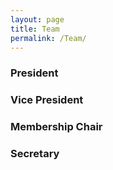 ```yaml
---
layout: page
title: Team
permalink: /Team/
---
```


### President 

### Vice President  

### Membership Chair  

### Secretary
